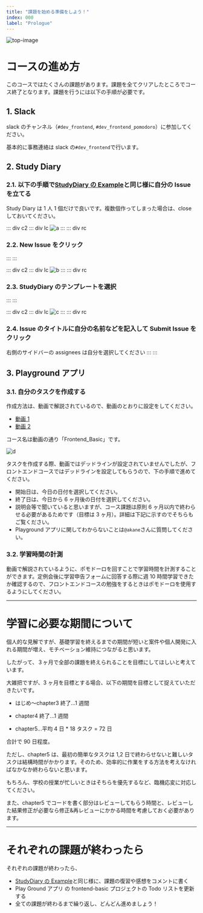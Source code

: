 ```yaml
---
title: "課題を始める準備をしよう！"
index: 000
label: "Prologue"
---
```


![top-image](./images/top-image.png)

# コースの進め方

このコースではたくさんの課題があります。課題を全てクリアしたところでコース終了となります。課題を行うには以下の手順が必要です。

## 1. Slack

slack のチャンネル（`#dev_frontend`, `#dev_frontend_pomodoro`）に参加してください。

基本的に事務連絡は slack の`#dev_frontend`で行います。

## 2. Study Diary

### 2.1. 以下の手順で[StudyDiary の Example](https://github.com/shinonome-inc/frontend-basic/labels/StudyDiaryExample)と同じ様に自分の Issue を立てる

Study Diary は 1 人 1 個だけで良いです。複数個作ってしまった場合は、close しておいてください。

::: div c2
::: div lc
![a](./images/CI1.png)
:::
::: div rc

### 2.2. New Issue をクリック

:::
:::

::: div c2
::: div lc
![b](./images/CI2.png)
:::
::: div rc

### 2.3. StudyDiary のテンプレートを選択

:::
:::

::: div c2
::: div lc
![c](./images/CI3.png)
:::
::: div rc

### 2.4. Issue のタイトルに自分の名前などを記入して Submit Issue をクリック

右側のサイドバーの assignees は自分を選択してください
:::
:::

## 3. Playground アプリ

### 3.1. 自分のタスクを作成する

作成方法は、動画で解説されているので、動画のとおりに設定をしてください。

- [動画 1](https://www.youtube.com/watch?v=I5ccnGpVuyI)
- [動画 2](https://www.youtube.com/watch?v=5gSkfM2efNo)

コース名は動画の通り「Frontend_Basic」です。

![d](./images/make-task.png)

タスクを作成する際、動画ではデッドラインが設定されていませんでしたが、フロントエンドコースではデッドラインを設定してもらうので、下の手順で進めてください。

- 開始日は、今日の日付を選択してください。
- 終了日は、今日から 6 ヶ月後の日付を選択してください。
- 説明会等で聞いていると思いますが、コース課題は原則 6 ヶ月以内で終わらせる必要があるためです（目標は 3 ヶ月）。詳細は下記に示すのでそちらもご覧ください。
- Playground アプリに関してわからないことは`@akane`さんに質問してください。

### 3.2. 学習時間の計測

動画で解説されているように、ポモドーロを回すことで学習時間を計測することができます。定例会後に学習申告フォームに回答する際に週 10 時間学習できたか確認するので、フロントエンドコースの勉強をするときはポモドーロを使用するようにしてください。

---

# 学習に必要な期間について

個人的な見解ですが、基礎学習を終えるまでの期間が短いと案件や個人開発に入れる期間が増え、モチベーション維持につながると思います。

したがって、３ヶ月で全部の課題を終えられることを目標にしてほしいと考えています。

大雑把ですが、3 ヶ月を目標とする場合、以下の期間を目標として捉えていただきたいです。

- はじめ〜chapter3 終了...1 週間

- chapter4 終了...1 週間

- chapter5...平均 4 日 \* 18 タスク = 72 日

合計で 90 日程度。

ただし、chapter5 は、最初の簡単なタスクは 1,2 日で終わらせないと難しいタスクは結構時間がかかります。そのため、効率的に作業をする方法を考えなければなかなか終わらないと思います。

もちろん、学校の授業が忙しいときはそちらを優先するなど、臨機応変に対応してください。

また、chapter5 でコードを書く部分はレビューしてもらう時間と、レビューした結果修正が必要なら修正&再レビューにかかる時間を考慮しておく必要があります。

---

# それぞれの課題が終わったら

それぞれの課題が終わったら、

- [StudyDiary の Example](https://github.com/shinonome-inc/frontend-basic/labels/StudyDiaryExample)と同じ様に、課題の復習や感想をコメントに書く
- Play Ground アプリ の frontend-basic プロジェクトの Todo リストを更新する
- 全ての課題が終わるまで繰り返し、どんどん進めましょう！
